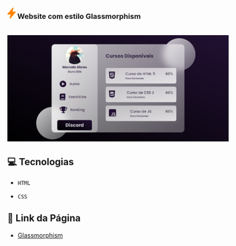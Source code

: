 ### [![DevSuperior logo](https://raw.githubusercontent.com/devsuperior/bds-assets/main/ds/devsuperior-logo-small.png)](https://raw.githubusercontent.com/devsuperior/bds-assets/main/ds/devsuperior-logo-small.png) Website com estilo Glassmorphism

​                                                                <img src="images/img-pag.png" alt="img" style="zoom: 50%;" />    


## 💻 Tecnologias
- `HTML`

- `CSS`

## 🔗 Link da Página

- [Glassmorphism](https://marcelo-abreeu.github.io/WEBSITE-GLASS/)
